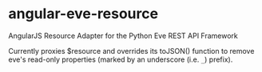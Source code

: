 # angular-eve-resource

AngularJS Resource Adapter for the Python Eve REST API Framework

Currently proxies $resource and overrides its toJSON() function
to remove eve's read-only properties (marked by an underscore (i.e. `_`) prefix).
